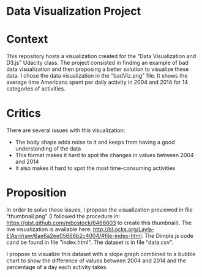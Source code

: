 # Data Visualization Project

# Context
This repository hosts a visualization created for the "Data Visualization and D3.js" Udacity class. 
The project consisted in finding an example of bad data visualization and then proposing a better solution
to visualize these data. I chose the data visualization in the "badViz.png" file. It shows the 
average time Americans spent per daily activity in 2004 and 2014 for 14 categories of activities.

# Critics 
There are several issues with this visualization:
- The body shape adds noise to it and keeps from having a good understanding of the data
- This format makes it hard to spot the changes in values between 2004 and 2014
- It also makes it hard to spot the most time-consuming activities

# Proposition
In order to solve these issues, I propose the visualization previewed in file "thumbnail.png" (I followed the
procedure in: https://gist.github.com/mbostock/6466603 to create this thumbnail). The live visualization is available here: http://bl.ocks.org/Layla-ElAsri/raw/6ae6a2ee05666b2c4004/#file-index-html. The Dimple.js code cand be found in file "index.html". The dataset is in file "data.csv". 

I propose to visualize this dataset with a slope graph combined to a bubble chart to show the difference
of values between 2004 and 2014 and the percentage of a day each activity takes.
